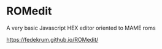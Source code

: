 # ROMedit
 A very basic Javascript HEX editor oriented to MAME roms
 
https://fedekrum.github.io/ROMedit/

